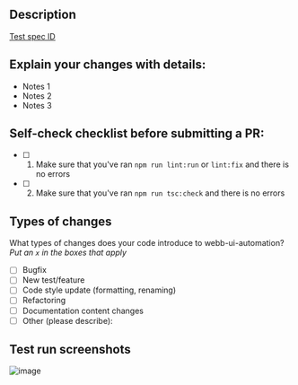 ## Description
[Test spec ID](https://bowery.atlassian.net/browse/<test_spec_id>) <Test spec title>

## Explain your changes with details:
- Notes 1 
- Notes 2
- Notes 3

## Self-check checklist before submitting a PR:
- [ ] 1. Make sure that you've ran `npm run lint:run` or `lint:fix` and there is no errors
- [ ] 2. Make sure that you've ran `npm run tsc:check` and there is no errors

## Types of changes

What types of changes does your code introduce to webb-ui-automation?
_Put an `x` in the boxes that apply_

- [ ] Bugfix
- [ ] New test/feature
- [ ] Code style update (formatting, renaming)
- [ ] Refactoring
- [ ] Documentation content changes
- [ ] Other (please describe):

## Test run screenshots
![image](https://user-images.githubusercontent.com/34381131/165119211-23935985-2c90-43d4-a12b-649753e60f24.png)
